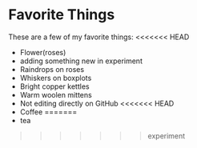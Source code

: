 # Favorite Things

These are a few of my favorite things:
<<<<<<< HEAD
- Flower(roses)
- adding something new in experiment
- Raindrops on roses
- Whiskers on boxplots
- Bright copper kettles
- Warm woolen mittens
- Not editing directly on GitHub
<<<<<<< HEAD
- Coffee
=======
- tea
>>>>>>> experiment

